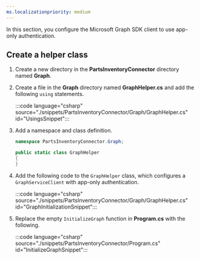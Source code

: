 ```yaml
---
ms.localizationpriority: medium
---
```


<!-- markdownlint-disable MD041 -->

In this section, you configure the Microsoft Graph SDK client to use app-only authentication.

## Create a helper class

1. Create a new directory in the **PartsInventoryConnector** directory named **Graph**.

1. Create a file in the **Graph** directory named **GraphHelper.cs** and add the following `using` statements.

    :::code language="csharp" source="./snippets/PartsInventoryConnector/Graph/GraphHelper.cs" id="UsingsSnippet":::

1. Add a namespace and class definition.

    ```csharp
    namespace PartsInventoryConnector.Graph;

    public static class GraphHelper
    {
    }
    ```

1. Add the following code to the `GraphHelper` class, which configures a `GraphServiceClient` with app-only authentication.

    :::code language="csharp" source="./snippets/PartsInventoryConnector/Graph/GraphHelper.cs" id="GraphInitializationSnippet":::

1. Replace the empty `InitializeGraph` function in **Program.cs** with the following.

    :::code language="csharp" source="./snippets/PartsInventoryConnector/Program.cs" id="InitializeGraphSnippet":::
